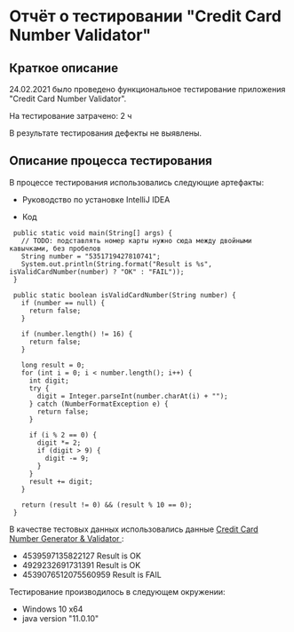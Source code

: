 # Отчёт о тестировании "Credit Card Number Validator"

## Краткое описание

24.02.2021 было проведено функциональное тестирование приложения "Credit Card Number Validator".

На тестирование затрачено: 2 ч

В результате тестирования дефекты не выявлены.

## Описание процесса тестирования

В процессе тестирования использовались следующие артефакты:

* Руководство по установке IntelliJ IDEA

* Код
 ``` public class Main {
  public static void main(String[] args) {
    // TODO: подставлять номер карты нужно сюда между двойными кавычками, без пробелов
    String number = "5351719427810741";
    System.out.println(String.format("Result is %s", isValidCardNumber(number) ? "OK" : "FAIL"));
  }

  public static boolean isValidCardNumber(String number) {
    if (number == null) {
      return false;
    }

    if (number.length() != 16) {
      return false;
    }

    long result = 0;
    for (int i = 0; i < number.length(); i++) {
      int digit;
      try {
        digit = Integer.parseInt(number.charAt(i) + "");
      } catch (NumberFormatException e) {
        return false;
      }

      if (i % 2 == 0) {
        digit *= 2;
        if (digit > 9) {
          digit -= 9;
        }
      }
      result += digit;
    }

    return (result != 0) && (result % 10 == 0);
  }
```

В качестве тестовых данных использовались данные [ Credit Card Number Generator & Validator ](https://www.freeformatter.com/credit-card-number-generator-validator.html#validate):

* 4539597135822127
Result is OK
* 4929232691731391
Result is OK
* 4539076512075560959 
Result is FAIL

Тестирование производилось в следующем окружении:

* Windows 10 х64
* java version "11.0.10" 